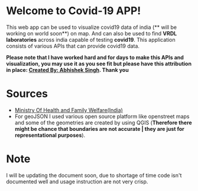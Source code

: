 # Welcome to Covid-19 APP!

This web app can be used to visualize covid19 data of india (** will be working on world soon**) on map. And can also be used to find **VRDL laboratories** across india capable of testing **covid19**. This application consists of various APIs that can provide covid19 data.

**Please note that  I have worked hard and for days to make this APIs and visualization, you may use it as you see fit but please have this attribution in place: [Created By: Abhishek Singh](https://www.linkedin.com/in/abhishek-singh-2939a0aa/). Thank you**

# Sources

- [Ministry Of Health and Family Welfare(India)](https://www.mohfw.gov.in/)
- For geoJSON I used various open source platform like openstreet maps and some of the geometries are created by using QGIS (**Therefore there might be chance that boundaries are not accurate | they are just for representational purposes**).

# Note

I will be updating the document soon, due to shortage of time code isn't documented well and usage instruction are not very crisp.